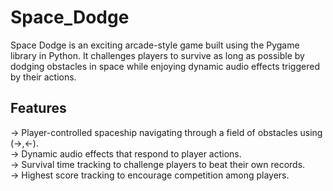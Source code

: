 # Space_Dodge

Space Dodge is an exciting arcade-style game built using the Pygame library in Python. It challenges players to survive as long as possible by dodging obstacles in space while enjoying dynamic audio effects triggered by their actions.

## Features
-> Player-controlled spaceship navigating through a field of obstacles using (->,<-).<br>
-> Dynamic audio effects that respond to player actions.<br>
-> Survival time tracking to challenge players to beat their own records.<br>
-> Highest score tracking to encourage competition among players.
